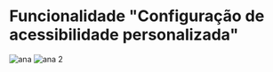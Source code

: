 # Funcionalidade "Configuração de acessibilidade personalizada"



![ana](https://github.com/user-attachments/assets/559acedd-fbd9-4d5b-9aae-068264787d35)
![ana 2](https://github.com/user-attachments/assets/569d2680-47b5-49c1-b53c-c7879386d596)
